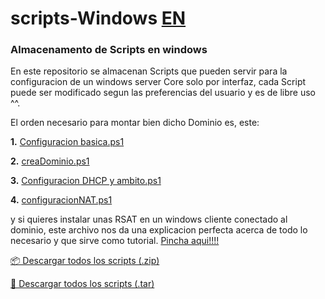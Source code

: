 # scripts-Windows [EN](README.en.md)
### Almacenamento de Scripts en windows

En este repositorio se almacenan Scripts que pueden servir para la configuracion de un windows server Core solo por interfaz, cada Script puede ser modificado segun las preferencias del usuario y es de libre uso ^^.

El orden necesario para montar bien dicho Dominio es, este:

  **1.** [Configuracion basica.ps1](Configuracion%20basica.ps1)

  **2.** [creaDominio.ps1](creaDominio.ps1)

  **3.** [Configuracion DHCP y ambito.ps1](Configuracion%20DHCP%20y%20ambito.ps1)

  **4.** [configuracionNAT.ps1](configuracionNAT.ps1)

  y si quieres instalar unas RSAT en un windows cliente conectado al dominio, este archivo nos da una explicacion perfecta acerca de todo lo necesario y que sirve como tutorial. [Pincha aqui!!!!](WServerCore.txt)


 [📦 Descargar todos los scripts (.zip)](https://github.com/S4M73l09/scripts-guia-windows/archive/refs/tags/v1.0.0.zip)

 [🐧 Descargar todos los scripts (.tar)](https://github.com/S4M73l09/scripts-guia-windows/archive/refs/tags/v1.0.0.tar.gz)
